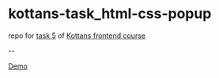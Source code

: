 # kottans-task_html-css-popup
repo for [task 5](https://github.com/kottans/frontend/blob/master/tasks/html-css-popup.md) of [Kottans frontend course](https://github.com/kottans/frontend)

--

[Demo](https://asyayeromina.github.io/kottans-task_html-css-popup)

